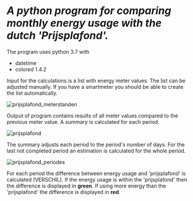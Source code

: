 # _A python program for comparing monthly energy usage with the dutch 'Prijsplafond'._

The program uses python 3.7 with
* datetime
* colored 1.4.2

Input for the calculations is a list with energy meter values.
The list can be adjusted manually. 
If you have a smartmeter you should be able to create the list automatically.

![prijsplafond_meterstanden](https://user-images.githubusercontent.com/15167631/212654997-6bcacc93-7de2-4067-8431-ee433b36d808.PNG)

Output of program contains results of all meter values compared to the previous meter value.
A summary is calculated for each period.

![prijsplafond](https://user-images.githubusercontent.com/15167631/212651589-cd4d4a22-4035-4c82-8989-0a3b5c9fd468.PNG)

The summary adjusts each period to the period's number of days. 
For the last not completed period an estimation is calculated for the whole period.

![prijsplafond_periodes](https://user-images.githubusercontent.com/15167631/212652900-1a4487b5-82c6-4955-b5c9-934f57949743.PNG)

For each period the difference between energy usage and 'prijsplafond' is calculated (VERSCHIL).
If the energy usage is within the 'prijsplafond' then the difference is displayed in **green**.
If using more energy than the 'prijsplafond' the difference is displayed in **red**.




